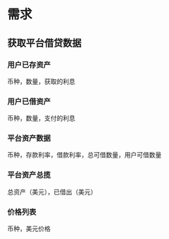 # 需求

## 获取平台借贷数据

### 用户已存资产
币种，数量，获取的利息

### 用户已借资产
币种，数量，支付的利息

### 平台资产数据
币种，存款利率，借款利率，总可借数量，用户可借数量

### 平台资产总揽
总资产（美元），已借出（美元）

### 价格列表
币种，美元价格



